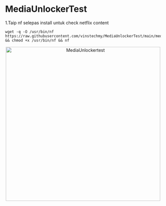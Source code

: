 # MediaUnlockerTest
1.Taip nf selepas install untuk check netflix content <br>
```
wget -q -O /usr/bin/nf https://raw.githubusercontent.com/vinstechmy/MediaUnlockerTest/main/media.sh && chmod +x /usr/bin/nf && nf
```
</b>
<p align="center">
<img src="https://user-images.githubusercontent.com/82468311/196917242-5d8d30ca-163b-4e18-8ad6-6ea9355fa4a9.png" width="500" title="MediaUnlockertest">
</p>
